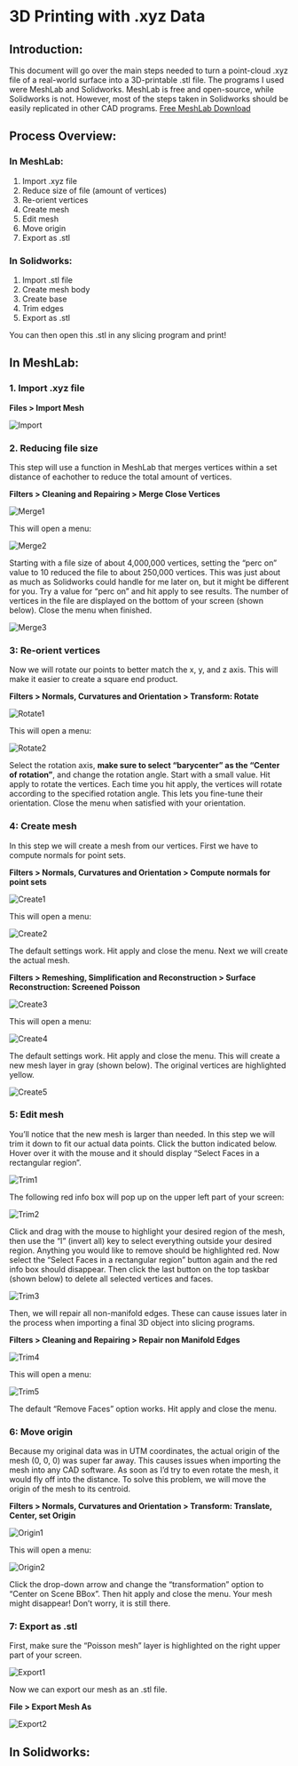 # 3D Printing with .xyz Data
## Introduction:
This document will go over the main steps needed to turn a point-cloud .xyz file of a real-world surface into a 3D-printable .stl file. The programs I used were MeshLab and Solidworks. MeshLab is free and open-source, while Solidworks is not. However, most of the steps taken in Solidworks should be easily replicated in other CAD programs. 
[Free MeshLab Download](https://www.meshlab.net/)
## Process Overview:
### In MeshLab:
1. Import .xyz file
2. Reduce size of file (amount of vertices)
3. Re-orient vertices
4. Create mesh
5. Edit mesh
6. Move origin
7. Export as .stl

### In Solidworks:
1. Import .stl file
2. Create mesh body
3. Create base
4. Trim edges
5. Export as .stl

You can then open this .stl in any slicing program and print!

## In MeshLab:
### 1. Import .xyz file

**Files > Import Mesh**

![Import](/docs/assets/meshlabimport.png)

### 2. Reducing file size

This step will use a function in MeshLab that merges vertices within a set distance of eachother to reduce the total amount of vertices.

**Filters > Cleaning and Repairing > Merge Close Vertices**

![Merge1](/docs/assets/meshlabmerge.png)

This will open a menu:

![Merge2](/docs/assets/meshlabmerge2.png)

Starting with a file size of about 4,000,000 vertices, setting the “perc on” value to 10 reduced the file to about 250,000 vertices. This was just about as much as Solidworks could handle for me later on, but it might be different for you. Try a value for “perc on” and hit apply to see results. The number of vertices in the file are displayed on the bottom of your screen (shown below). Close the menu when finished.

![Merge3](/docs/assets/meshlabmerge3.png)

### 3: Re-orient vertices

Now we will rotate our points to better match the x, y, and z axis. This will make it easier to create a square end product.

**Filters > Normals, Curvatures and Orientation > Transform: Rotate**

![Rotate1](/docs/assets/meshlabrotate.png)

This will open a menu:

![Rotate2](/docs/assets/meshlabrotate2.png)

Select the rotation axis, **make sure to select “barycenter” as the “Center of rotation”**, and change the rotation angle. Start with a small value. Hit apply to rotate the vertices. Each time you hit apply, the vertices will rotate according to the specified rotation angle. This lets you fine-tune their orientation. Close the menu when satisfied with your orientation.

### 4: Create mesh

In this step we will create a mesh from our vertices. First we have to compute normals for point sets.

**Filters > Normals, Curvatures and Orientation > Compute normals for point sets**

![Create1](/docs/assets/meshlabcreate.png)

This will open a menu:

![Create2](/docs/assets/meshlabcreate2.png)

The default settings work. Hit apply and close the menu. Next we will create the actual mesh.

**Filters > Remeshing, Simplification and Reconstruction > Surface Reconstruction: Screened Poisson**

![Create3](/docs/assets/meshlabcreate3.png)

This will open a menu:

![Create4](/docs/assets/meshlabcreate4.png)

The default settings work. Hit apply and close the menu. This will create a new mesh layer in gray (shown below). The original vertices are highlighted yellow.

![Create5](/docs/assets/meshlabcreate5.png)

### 5: Edit mesh

You’ll notice that the new mesh is larger than needed. In this step we will trim it down to fit our actual data points. Click the button indicated below. Hover over it with the mouse and it should display “Select Faces in a rectangular region”.

![Trim1](/docs/assets/meshlabtrim.png)

The following red info box will pop up on the upper left part of your screen:

![Trim2](/docs/assets/meshlabtrim2.png)

Click and drag with the mouse to highlight your desired region of the mesh, then use the “I” (invert all) key to select everything outside your desired region. Anything you would like to remove should be highlighted red. Now select the “Select Faces in a rectangular region” button again and the red info box should disappear. Then click the last button on the top taskbar (shown below) to delete all selected vertices and faces. 

![Trim3](/docs/assets/meshlabtrim3.png)

Then, we will repair all non-manifold edges. These can cause issues later in the process when importing a final 3D object into slicing programs.

**Filters > Cleaning and Repairing > Repair non Manifold Edges**

![Trim4](/docs/assets/meshlabtrim4.png)

This will open a menu:

![Trim5](/docs/assets/meshlabtrim5.png)

The default “Remove Faces” option works. Hit apply and close the menu.

### 6: Move origin

Because my original data was in UTM coordinates, the actual origin of the mesh (0, 0, 0) was super far away. This causes issues when importing the mesh into any CAD software. As soon as I’d try to even rotate the mesh, it would fly off into the distance. To solve this problem, we will move the origin of the mesh to its centroid. 

**Filters > Normals, Curvatures and Orientation > Transform: Translate, Center, set Origin**

![Origin1](/docs/assets/meshlaborigin.png)

This will open a menu:

![Origin2](/docs/assets/meshlaborigin2.png)

Click the drop-down arrow and change the “transformation” option to “Center on Scene BBox”. Then hit apply and close the menu. Your mesh might disappear! Don’t worry, it is still there.

### 7: Export as .stl

First, make sure the “Poisson mesh” layer is highlighted on the right upper part of your screen.

![Export1](/docs/assets/meshlabexport.png)

Now we can export our mesh as an .stl file.

**File > Export Mesh As**

![Export2](/docs/assets/meshlabexport2.png)

## In Solidworks:
